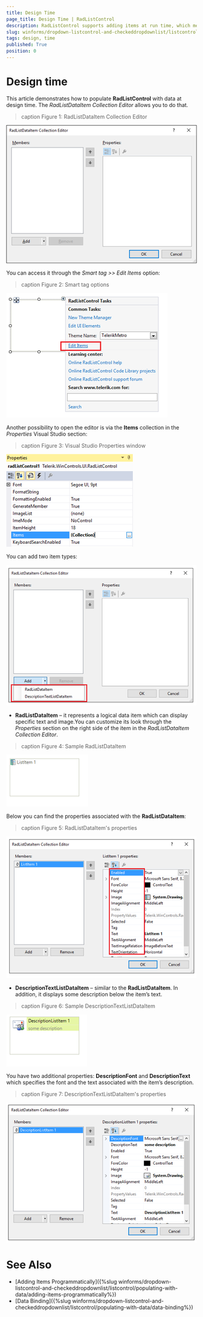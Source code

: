 ```yaml
---
title: Design Time
page_title: Design Time | RadListControl
description: RadListControl supports adding items at run time, which means that you can manually populate it with data.
slug: winforms/dropdown-listcontrol-and-checkeddropdownlist/listcontrol/populating-with-data/design-time
tags: design, time
published: True
position: 0
---
```


# Design time
 
This article demonstrates how to populate __RadListControl__ with data at design time. The *RadListDataItem Collection Editor* allows you to do that.

>caption Figure 1: RadListDataItem Collection Editor

![dropdown-and-listcontrol-listcontrol-populating-with-data-design-time 001](images/dropdown-and-listcontrol-listcontrol-populating-with-data-design-time001.png)


You can access it through the *Smart tag >> Edit Items* option:

>caption Figure 2: Smart tag options

![dropdown-and-listcontrol-listcontrol-populating-with-data-design-time 002](images/dropdown-and-listcontrol-listcontrol-populating-with-data-design-time002.png)

Another possibility to open the editor is via the __Items__ collection in the *Properties* Visual Studio section:

>caption Figure 3:  Visual Studio Properties window

![dropdown-and-listcontrol-listcontrol-populating-with-data-design-time 003](images/dropdown-and-listcontrol-listcontrol-populating-with-data-design-time003.png)

You can add two item types:

![dropdown-and-listcontrol-listcontrol-populating-with-data-design-time 008](images/dropdown-and-listcontrol-listcontrol-populating-with-data-design-time008.png)

* __RadListDataItem__ – it represents a logical data item which can display specific text and image.You can customize its look through the *Properties* section on the right side of the item in the *RadListDataItem Collection Editor*.

>caption Figure 4: Sample RadListDataItem

![dropdown-and-listcontrol-listcontrol-populating-with-data-design-time 004](images/dropdown-and-listcontrol-listcontrol-populating-with-data-design-time004.png)

Below you can find the properties associated with the __RadListDataItem__:

>caption Figure 5:  RadListDataItem's properties

![dropdown-and-listcontrol-listcontrol-populating-with-data-design-time 005](images/dropdown-and-listcontrol-listcontrol-populating-with-data-design-time005.png)

* __DescriptionTextListDataItem__ – similar to the __RadListDataItem__. In addition, it displays some description below the item’s text.

>caption Figure 6:  Sample DescriptionTextListDataItem

![dropdown-and-listcontrol-listcontrol-populating-with-data-design-time 006](images/dropdown-and-listcontrol-listcontrol-populating-with-data-design-time006.png)


You have two additional properties: __DescriptionFont__ and __DescriptionText__ which specifies the font and the text associated with the item’s description.

>caption Figure 7:  DescriptionTextListDataItem's properties

![dropdown-and-listcontrol-listcontrol-populating-with-data-design-time 007](images/dropdown-and-listcontrol-listcontrol-populating-with-data-design-time007.png)

# See Also

* [Adding Items Programmatically]({%slug winforms/dropdown-listcontrol-and-checkeddropdownlist/listcontrol/populating-with-data/adding-items-programmatically%})
* [Data Binding]({%slug winforms/dropdown-listcontrol-and-checkeddropdownlist/listcontrol/populating-with-data/data-binding%})


